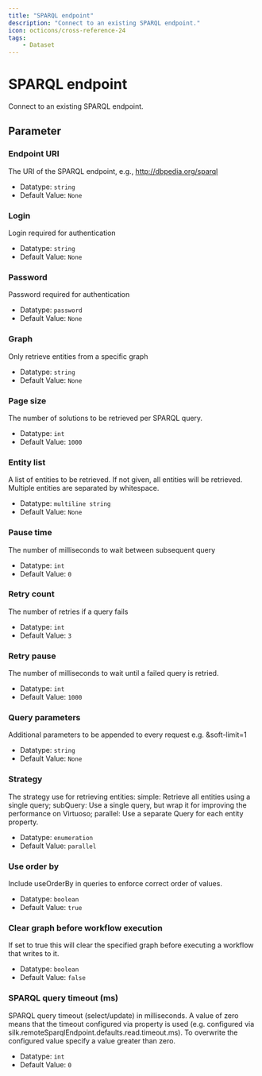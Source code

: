 ```yaml
---
title: "SPARQL endpoint"
description: "Connect to an existing SPARQL endpoint."
icon: octicons/cross-reference-24
tags: 
    - Dataset
---
```

# SPARQL endpoint
<!-- This file was generated - DO NOT CHANGE IT MANUALLY -->



Connect to an existing SPARQL endpoint.


## Parameter

### Endpoint URI

The URI of the SPARQL endpoint, e.g., http://dbpedia.org/sparql

- Datatype: `string`
- Default Value: `None`



### Login

Login required for authentication

- Datatype: `string`
- Default Value: `None`



### Password

Password required for authentication

- Datatype: `password`
- Default Value: `None`



### Graph

Only retrieve entities from a specific graph

- Datatype: `string`
- Default Value: `None`



### Page size

The number of solutions to be retrieved per SPARQL query.

- Datatype: `int`
- Default Value: `1000`



### Entity list

A list of entities to be retrieved. If not given, all entities will be retrieved. Multiple entities are separated by whitespace.

- Datatype: `multiline string`
- Default Value: `None`



### Pause time

The number of milliseconds to wait between subsequent query

- Datatype: `int`
- Default Value: `0`



### Retry count

The number of retries if a query fails

- Datatype: `int`
- Default Value: `3`



### Retry pause

The number of milliseconds to wait until a failed query is retried.

- Datatype: `int`
- Default Value: `1000`



### Query parameters

Additional parameters to be appended to every request e.g. &soft-limit=1

- Datatype: `string`
- Default Value: `None`



### Strategy

The strategy use for retrieving entities: simple: Retrieve all entities using a single query; subQuery: Use a single query, but wrap it for improving the performance on Virtuoso; parallel: Use a separate Query for each entity property.

- Datatype: `enumeration`
- Default Value: `parallel`



### Use order by

Include useOrderBy in queries to enforce correct order of values.

- Datatype: `boolean`
- Default Value: `true`



### Clear graph before workflow execution

If set to true this will clear the specified graph before executing a workflow that writes to it.

- Datatype: `boolean`
- Default Value: `false`



### SPARQL query timeout (ms)

SPARQL query timeout (select/update) in milliseconds. A value of zero means that the timeout configured via property is used (e.g. configured via silk.remoteSparqlEndpoint.defaults.read.timeout.ms). To overwrite the configured value specify a value greater than zero.

- Datatype: `int`
- Default Value: `0`



